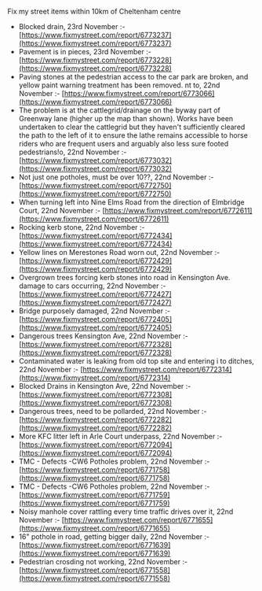 Fix my street items within 10km of Cheltenham centre

<!-- fix_marker starts -->

- Blocked drain, 23rd November :- [https://www.fixmystreet.com/report/6773237](https://www.fixmystreet.com/report/6773237)
- Pavement is in pieces, 23rd November :- [https://www.fixmystreet.com/report/6773228](https://www.fixmystreet.com/report/6773228)
- Paving stones at the pedestrian access to the car park are broken, and yellow paint warning treatment has been removed. nt to, 22nd November :- [https://www.fixmystreet.com/report/6773066](https://www.fixmystreet.com/report/6773066)
- The problem is at the cattlegrid/drainage on the byway part of Greenway lane (higher up the map than shown). Works have been undertaken to clear the cattlegrid but they haven't sufficiently cleared the path to the left of it to ensure the lathe remains accessible to horse riders who are frequent users and arguably also less sure footed pedestrians!o, 22nd November :- [https://www.fixmystreet.com/report/6773032](https://www.fixmystreet.com/report/6773032)
- Not just one potholes, must be over 10??, 22nd November :- [https://www.fixmystreet.com/report/6772750](https://www.fixmystreet.com/report/6772750)
- When turning left into Nine Elms Road from the direction of Elmbridge Court, 22nd November :- [https://www.fixmystreet.com/report/6772611](https://www.fixmystreet.com/report/6772611)
- Rocking kerb stone, 22nd November :- [https://www.fixmystreet.com/report/6772434](https://www.fixmystreet.com/report/6772434)
- Yellow lines on Merestones Road worn out, 22nd November :- [https://www.fixmystreet.com/report/6772429](https://www.fixmystreet.com/report/6772429)
- Overgrown trees forcing kerb stones into road in Kensington Ave. damage to cars occurring, 22nd November :- [https://www.fixmystreet.com/report/6772427](https://www.fixmystreet.com/report/6772427)
- Bridge purposely damaged, 22nd November :- [https://www.fixmystreet.com/report/6772405](https://www.fixmystreet.com/report/6772405)
- Dangerous trees Kensington Ave, 22nd November :- [https://www.fixmystreet.com/report/6772328](https://www.fixmystreet.com/report/6772328)
- Contaminated water is leaking from old top site and entering i to ditches, 22nd November :- [https://www.fixmystreet.com/report/6772314](https://www.fixmystreet.com/report/6772314)
- Blocked Drains in Kensington Ave, 22nd November :- [https://www.fixmystreet.com/report/6772308](https://www.fixmystreet.com/report/6772308)
- Dangerous trees, need to be pollarded, 22nd November :- [https://www.fixmystreet.com/report/6772282](https://www.fixmystreet.com/report/6772282)
- More KFC litter left in Arle Court underpass, 22nd November :- [https://www.fixmystreet.com/report/6772094](https://www.fixmystreet.com/report/6772094)
- TMC - Defects -CW6 Potholes  problem, 22nd November :- [https://www.fixmystreet.com/report/6771758](https://www.fixmystreet.com/report/6771758)
- TMC - Defects -CW6 Potholes  problem, 22nd November :- [https://www.fixmystreet.com/report/6771759](https://www.fixmystreet.com/report/6771759)
- Noisy manhole cover rattling every time traffic drives over it, 22nd November :- [https://www.fixmystreet.com/report/6771655](https://www.fixmystreet.com/report/6771655)
- 16" pothole in road, getting bigger daily, 22nd November :- [https://www.fixmystreet.com/report/6771639](https://www.fixmystreet.com/report/6771639)
- Pedestrian crosding not working, 22nd November :- [https://www.fixmystreet.com/report/6771558](https://www.fixmystreet.com/report/6771558)

<!-- fix_marker ends -->